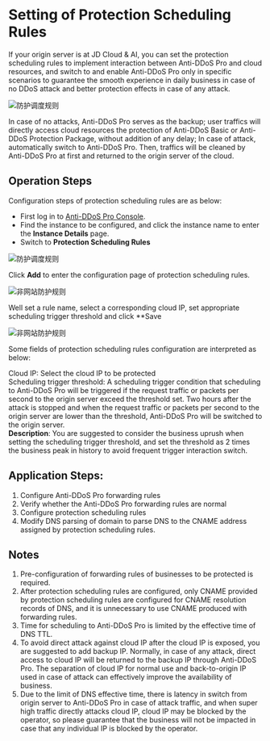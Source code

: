 # Setting of Protection Scheduling Rules

If your origin server is at JD Cloud & AI, you can set the protection scheduling rules to implement interaction between Anti-DDoS Pro and cloud resources, and switch to and enable Anti-DDoS Pro only in specific scenarios to guarantee the smooth experience in daily business in case of no DDoS attack and better protection effects in case of any attack.

![防护调度规则](../../../../image/Advanced%20Anti-DDoS/dispatch-rule-01.png)

In case of no attacks, Anti-DDoS Pro serves as the backup; user traffics will directly access cloud resources the protection of Anti-DDoS Basic or Anti-DDoS Protection Package, without addition of any delay; In case of attack, automatically switch to Anti-DDoS Pro. Then, traffics will be cleaned by Anti-DDoS Pro at first and returned to the origin server of the cloud.

## Operation Steps

Configuration steps of protection scheduling rules are as below:

- First log in to [Anti-DDoS Pro Console](https://ip-anti-console.jdcloud.com/instancelist).
- Find the instance to be configured, and click the instance name to enter the **Instance Details** page.
- Switch to **Protection Scheduling Rules** 

![防护调度规则](../../../../image/Advanced%20Anti-DDoS/dispatch-rule-02.png)

Click **Add** to enter the configuration page of protection scheduling rules.

![非网站防护规则](../../../../image/Advanced%20Anti-DDoS/dispatch-rule-03.png)

Well set a rule name, select a corresponding cloud IP, set appropriate scheduling trigger threshold and click **Save

![非网站防护规则](../../../../image/Advanced%20Anti-DDoS/dispatch-rule-04.png)


Some fields of protection scheduling rules configuration are interpreted as below:

Cloud IP: Select the cloud IP to be protected<br>
Scheduling trigger threshold: A scheduling trigger condition that scheduling to Anti-DDoS Pro will be triggered if the request traffic or packets per second to the origin server exceed the threshold set. Two hours after the attack is stopped and when the request traffic or packets per second to the origin server are lower than the threshold, Anti-DDoS Pro will be switched to the origin server.<br>
**Description**: You are suggested to consider the business uprush when setting the scheduling trigger threshold, and set the threshold as 2 times the business peak in history to avoid frequent trigger interaction switch.

## Application Steps:

1. Configure Anti-DDoS Pro forwarding rules
2. Verify whether the Anti-DDoS Pro forwarding rules are normal
3. Configure protection scheduling rules
4. Modify DNS parsing of domain to parse DNS to the CNAME address assigned by protection scheduling rules.

## Notes

1. Pre-configuration of forwarding rules of businesses to be protected is required.
2. After protection scheduling rules are configured, only CNAME provided by protection scheduling rules are configured for CNAME resolution records of DNS, and it is unnecessary to use CNAME produced with forwarding rules.
3. Time for scheduling to Anti-DDoS Pro is limited by the effective time of DNS TTL.
4. To avoid direct attack against cloud IP after the cloud IP is exposed, you are suggested to add backup IP. Normally, in case of any attack, direct access to cloud IP will be returned to the backup IP through Anti-DDoS Pro. The separation of cloud IP for normal use and back-to-origin IP used in case of attack can effectively improve the availability of business.
5. Due to the limit of DNS effective time, there is latency in switch from origin server to Anti-DDoS Pro in case of attack traffic, and when super high traffic directly attacks cloud IP, cloud IP may be blocked by the operator, so please guarantee that the business will not be impacted in case that any individual IP is blocked by the operator.
